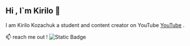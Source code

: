 ## Hi , I`m Kirilo 👋

I am Kirilo Kozachuk a student and content creator on YouTube [YouTube](https://www.youtube.com/@Show0_0) .

:mailbox: reach me out !
![Static Badge](https://img.shields.io/badge/Youtube-%23FF0000?style=social&logo=youtube&logoColor=red&label=yellow&color=green&link=https%3A%2F%2Fwww.youtube.com%2F%40Show0_0)
